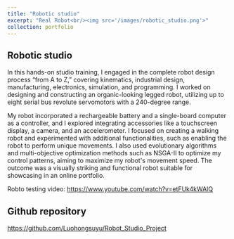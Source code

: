```yaml
---
title: "Robotic studio"
excerpt: "Real Robot<br/><img src='/images/robotic_studio.png'>"
collection: portfolio
---
```


## Robotic studio
In this hands-on studio training, I engaged in the complete robot design process “from A to Z,” covering kinematics, industrial design, manufacturing, electronics, simulation, and programming. I worked on designing and constructing an organic-looking legged robot, utilizing up to eight serial bus revolute servomotors with a 240-degree range.

My robot incorporated a rechargeable battery and a single-board computer as a controller, and I explored integrating accessories like a touchscreen display, a camera, and an accelerometer. I focused on creating a walking robot and experimented with additional functionalities, such as enabling the robot to perform unique movements. I also used evolutionary algorithms and multi-objective optimization methods such as NSGA-II to optimize my control patterns, aiming to maximize my robot's movement speed. The outcome was a visually striking and functional robot suitable for showcasing in an online portfolio.

Robto testing video: https://www.youtube.com/watch?v=etFUk4kWAlQ

## Github repository
https://github.com/Luohongsuyu/Robot_Studio_Project

